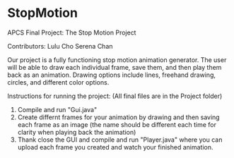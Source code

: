 StopMotion
==========

APCS Final Project: The Stop Motion Project

Contributors:
Lulu Cho
Serena Chan
 	
Our project is a fully functioning stop motion animation generator. The user will be able to draw each individual frame, save them, and then play them back as an animation. Drawing options include lines, freehand drawing, circles, and different color options.

Instructions for running the project:
(All final files are in the Project folder)
1) Compile and run "Gui.java"
2) Create differnt frames for your animation by drawing and then saving each frame as an image (the name should be
   different each time for clarity when playing back the animation)
3) Thank close the GUI and compile and run "Player.java" where you can upload each frame you created and watch your
   finished animation.
